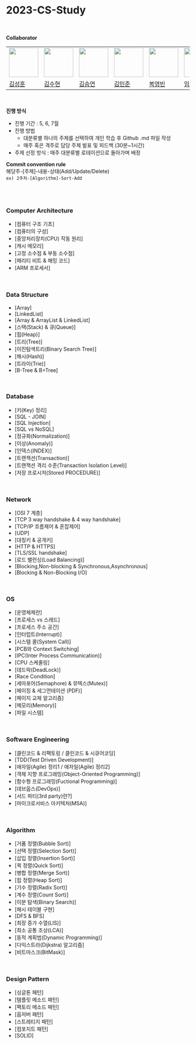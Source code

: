 # 2023-CS-Study
<br>

**Collaborator**

<table style="margin-left:auto; margin-right:auto;">
  <tr>
    <td><img src="" width="80"></td>
    <td><img src="https://github.com/ooutta.png" width="80"></td>
    <td><img src="" width="80"></td>
    <td><img src="" width="80"></td>
    <td><img src="" width="80"></td>
    <td><img src="" width="80"></td>
  </tr>
  <tr>
    <td><a href="">김성훈</a></td>
    <td><a href="https://github.com/ooutta">김수현</a></td>
    <td><a href="">김승연</a></td>
    <td><a href="">김민준</a></td>
    <td><a href="">복영빈</a></td>
    <td><a href="">임예지</a></td>
  </tr>
</table>

<br>


**진행 방식**
- 진행 기간 : 5, 6, 7월
- 진행 방법
  - 대분류별 하나의 주제를 선택하여 개인 학습 후 Github .md 파일 작성
  - 매주 혹은 격주로 담당 주제 발표 및 피드백 (30분~1시간)
- 주제 선정 방식 : 매주 대분류별 로테이션으로 돌아가며 배정

**Commit convention rule** <br>
해당주-[주제]-내용-상태(Add/Update/Delete) <br>
`ex) 2주차-[Algorithm]-Sort-Add`

<br><br>

### Computer Architecture
- [컴퓨터 구조 기초]
- [컴퓨터의 구성]
- [중앙처리장치(CPU) 작동 원리]
- [캐시 메모리]
- [고정 소수점 & 부동 소수점]
- [패리티 비트 & 해밍 코드]
- [ARM 프로세서]
<br>

### Data Structure
- [Array]
- [LinkedList]
- [Array & ArrayList & LinkedList]
- [스택(Stack) & 큐(Queue)]
- [힙(Heap)]
- [트리(Tree)]
- [이진탐색트리(Binary Search Tree)]
- [해시(Hash)]
- [트라이(Trie)]
- [B-Tree & B+Tree]
<br>

### Database
- [키(Key) 정리]
- [SQL - JOIN]
- [SQL Injection]
- [SQL vs NoSQL]
- [정규화(Normalization)]
- [이상(Anomaly)]
- [인덱스(INDEX)]
- [트랜잭션(Transaction)]
- [트랜잭션 격리 수준(Transaction Isolation Level)]
- [저장 프로시저(Stored PROCEDURE)]
<br>

### Network
- [OSI 7 계층]
- [TCP 3 way handshake & 4 way handshake]
- [TCP/IP 흐름제어 & 혼잡제어]
- [UDP]
- [대칭키 & 공개키]
- [HTTP & HTTPS]
- [TLS/SSL handshake]
- [로드 밸런싱(Load Balancing)]
- [Blocking,Non-blocking & Synchronous,Asynchronous]
- [Blocking & Non-Blocking I/O]
<br>

### OS
- [운영체제란]
- [프로세스 vs 스레드]
- [프로세스 주소 공간]
- [인터럽트(Interrupt)]
- [시스템 콜(System Call)]
- [PCB와 Context Switching]
- [IPC(Inter Process Communication)]
- [CPU 스케줄링]
- [데드락(DeadLock)]
- [Race Condition]
- [세마포어(Semaphore) & 뮤텍스(Mutex)]
- [페이징 & 세그먼테이션 (PDF)]
- [페이지 교체 알고리즘]
- [메모리(Memory)]
- [파일 시스템]
 <br>
 
### Software Engineering
- [클린코드 & 리팩토링 / 클린코드 & 시큐어코딩]
- [TDD(Test Driven Development)]
- [애자일(Agile) 정리1 / 애자일(Agile) 정리2]
- [객체 지향 프로그래밍(Object-Oriented Programming)]
- [함수형 프로그래밍(Fuctional Programming)]
- [데브옵스(DevOps)]
- [서드 파티(3rd party)란?]
- [마이크로서비스 아키텍처(MSA)]
 <br>
 
### Algorithm
- [거품 정렬(Bubble Sort)]
- [선택 정렬(Selection Sort)]
- [삽입 정렬(Insertion Sort)]
- [퀵 정렬(Quick Sort)]
- [병합 정렬(Merge Sort)]
- [힙 정렬(Heap Sort)]
- [기수 정렬(Radix Sort)]
- [계수 정렬(Count Sort)]
- [이분 탐색(Binary Search)]
- [해시 테이블 구현]
- [DFS & BFS]
- [최장 증가 수열(LIS)]
- [최소 공통 조상(LCA)]
- [동적 계획법(Dynamic Programming)]
- [다익스트라(Dijkstra) 알고리즘]
- [비트마스크(BitMask)]
<br>

### Design Pattern
- [싱글톤 패턴]
- [탬플릿 메소드 패턴]
- [팩토리 메소드 패턴]
- [옵저버 패턴]
- [스트레티지 패턴]
- [컴포지트 패턴]
- [SOLID]
<br>


